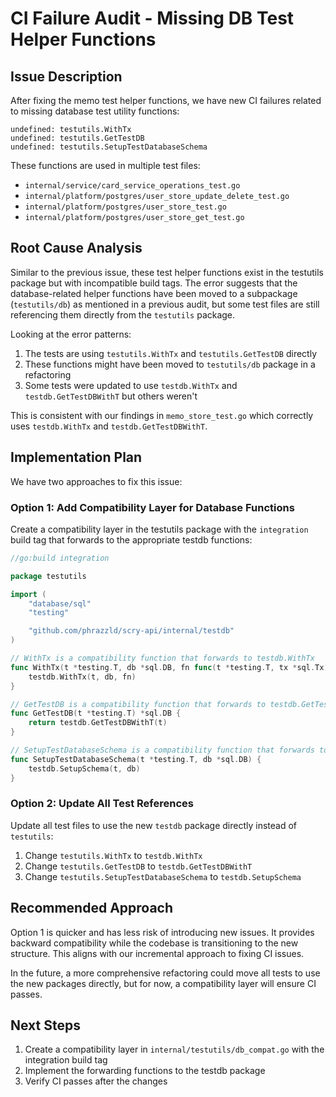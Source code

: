 # CI Failure Audit - Missing DB Test Helper Functions

## Issue Description

After fixing the memo test helper functions, we have new CI failures related to missing database test utility functions:

```
undefined: testutils.WithTx
undefined: testutils.GetTestDB
undefined: testutils.SetupTestDatabaseSchema
```

These functions are used in multiple test files:
- `internal/service/card_service_operations_test.go`
- `internal/platform/postgres/user_store_update_delete_test.go`
- `internal/platform/postgres/user_store_test.go`
- `internal/platform/postgres/user_store_get_test.go`

## Root Cause Analysis

Similar to the previous issue, these test helper functions exist in the testutils package but with incompatible build tags. The error suggests that the database-related helper functions have been moved to a subpackage (`testutils/db`) as mentioned in a previous audit, but some test files are still referencing them directly from the `testutils` package.

Looking at the error patterns:

1. The tests are using `testutils.WithTx` and `testutils.GetTestDB` directly
2. These functions might have been moved to `testutils/db` package in a refactoring
3. Some tests were updated to use `testdb.WithTx` and `testdb.GetTestDBWithT` but others weren't

This is consistent with our findings in `memo_store_test.go` which correctly uses `testdb.WithTx` and `testdb.GetTestDBWithT`.

## Implementation Plan

We have two approaches to fix this issue:

### Option 1: Add Compatibility Layer for Database Functions

Create a compatibility layer in the testutils package with the `integration` build tag that forwards to the appropriate testdb functions:

```go
//go:build integration

package testutils

import (
    "database/sql"
    "testing"

    "github.com/phrazzld/scry-api/internal/testdb"
)

// WithTx is a compatibility function that forwards to testdb.WithTx
func WithTx(t *testing.T, db *sql.DB, fn func(t *testing.T, tx *sql.Tx)) {
    testdb.WithTx(t, db, fn)
}

// GetTestDB is a compatibility function that forwards to testdb.GetTestDBWithT
func GetTestDB(t *testing.T) *sql.DB {
    return testdb.GetTestDBWithT(t)
}

// SetupTestDatabaseSchema is a compatibility function that forwards to testdb.SetupSchema
func SetupTestDatabaseSchema(t *testing.T, db *sql.DB) {
    testdb.SetupSchema(t, db)
}
```

### Option 2: Update All Test References

Update all test files to use the new `testdb` package directly instead of `testutils`:

1. Change `testutils.WithTx` to `testdb.WithTx`
2. Change `testutils.GetTestDB` to `testdb.GetTestDBWithT`
3. Change `testutils.SetupTestDatabaseSchema` to `testdb.SetupSchema`

## Recommended Approach

Option 1 is quicker and has less risk of introducing new issues. It provides backward compatibility while the codebase is transitioning to the new structure. This aligns with our incremental approach to fixing CI issues.

In the future, a more comprehensive refactoring could move all tests to use the new packages directly, but for now, a compatibility layer will ensure CI passes.

## Next Steps

1. Create a compatibility layer in `internal/testutils/db_compat.go` with the integration build tag
2. Implement the forwarding functions to the testdb package
3. Verify CI passes after the changes
